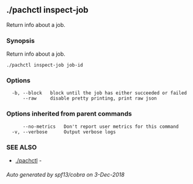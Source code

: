 ## ./pachctl inspect-job

Return info about a job.

### Synopsis


Return info about a job.

```
./pachctl inspect-job job-id
```

### Options

```
  -b, --block   block until the job has either succeeded or failed
      --raw     disable pretty printing, print raw json
```

### Options inherited from parent commands

```
      --no-metrics   Don't report user metrics for this command
  -v, --verbose      Output verbose logs
```

### SEE ALSO
* [./pachctl](./pachctl.md)	 - 

###### Auto generated by spf13/cobra on 3-Dec-2018
